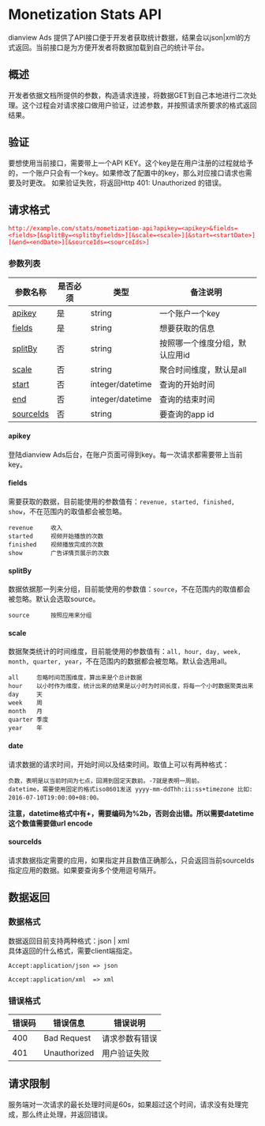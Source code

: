 # Monetization Stats API

dianview Ads 提供了API接口便于开发者获取统计数据，结果会以json|xml的方式返回。当前接口是为方便开发者将数据加载到自己的统计平台。  

## 概述
开发者依据文档所提供的参数，构造请求连接，将数据GET到自己本地进行二次处理。这个过程会对请求接口做用户验证，过滤参数，并按照请求所要求的格式返回结果。

## 验证
要想使用当前接口，需要带上一个API KEY。这个key是在用户注册的过程就给予的，一个账户只会有一个key。如果修改了配置中的key，那么对应接口请求也需要及时更改。
如果验证失败，将返回Http 401: Unauthorized 的错误。

## 请求格式

<span style="color:red">`http://example.com/stats/monetization-api?apikey=<apikey>&fields=<fields>[&splitBy=<splitbyfields>][&scale=<scale>][&start=<startDate>][&end=<endDate>][&sourceIds=<sourceIds>]`</span>

### 参数列表

| 参数名称 | 是否必须 | 类型 | 备注说明 |
|--------|----------|--------|---------|
| [apikey](#apikey) | 是 | string | 一个账户一个key |
| [fields](#fields) | 是 | string | 想要获取的信息 |
| [splitBy](#splitBy) | 否 | string | 按照哪一个维度分组，默认应用id |
| [scale](#scale) | 否 | string | 聚合时间维度，默认是all |
| [start](#date) | 否 | integer/datetime | 查询的开始时间 | 
| [end](#date) | 否 | integer/datetime | 查询的结束时间 |
| [sourceIds](#sourceIds) | 否 | string | 要查询的app id|


#### <span id="apikey">apikey</span>

登陆dianview Ads后台，在账户页面可得到key。每一次请求都需要带上当前key。

#### <span id="fields">fields</span>
需要获取的数据，目前能使用的参数值有：`revenue, started, finished, show`，不在范围内的取值都会被忽略。  

	revenue 	收入
	started 	视频开始播放的次数
	finished 	视频播放完成的次数
	show 		广告详情页展示的次数

#### <span id="splitBy">splitBy</span>
数据依据那一列来分组，目前能使用的参数值：`source`，不在范围内的取值都会被忽略。默认会选取source。  
	
	source		按照应用来分组

#### <span id="scale">scale</span>
数据聚类统计的时间维度，目前能使用的参数值有：`all, hour, day, week, month, quarter, year`，不在范围内的数据都会被忽略。默认会选用all。

	all		忽略时间范围维度，算出来是个总计数据
	hour	以小时作为维度，统计出来的结果是以小时为时间长度，将每一个小时数据聚类出来
	day		天
	week	周
	month	月
	quarter	季度
	year	年

#### <span id="date">date</span>
请求数据的请求时间，开始时间以及结束时间。取值上可以有两种格式：

	负数，表明是以当前时间为七点，回溯到固定天数前。-7就是表明一周前。  
	datetime，需要使用固定的格式iso8601发送 yyyy-mm-ddThh:ii:ss+timezone 比如: 2016-07-10T19:00:00+08:00。
**注意，datetime格式中有+，需要编码为%2b，否则会出错。所以需要datetime这个数值需要做url encode**

#### <span id="sourceIds">sourceIds</span>
请求数据指定需要的应用，如果指定并且数值正确那么，只会返回当前sourceIds指定应用的数据。如果要查询多个使用逗号隔开。

## 数据返回

### 数据格式
数据返回目前支持两种格式：json | xml  
具体返回的什么格式，需要client端指定。

	Accept:application/json => json

	Accept:application/xml	=> xml
	
### 错误格式

| 错误码  | 错误信息 | 错误说明 |
|--------|----------|--------|
| 400 | Bad Request | 请求参数有错误 |
| 401 | Unauthorized  | 用户验证失败 |


## 请求限制
服务端对一次请求的最长处理时间是60s，如果超过这个时间，请求没有处理完成，那么终止处理，并返回错误。